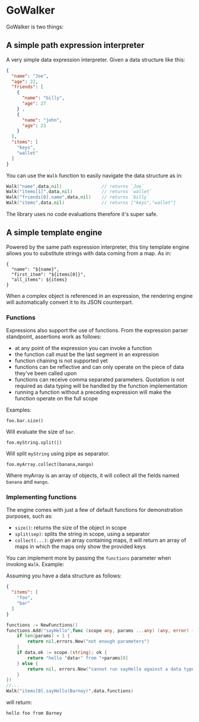 # GoWalker
GoWalker is two things:

## A simple path expression interpreter
A very simple data expression interpreter.
Given a data structure like this:
```json
{
  "name": "Joe",
  "age": 22,
  "friends": [
    {
      "name": "billy",
      "age": 27
    } ,
    {
      "name": "john",
      "age": 23
    }
  ],
  "items": [
    "keys",
    "wallet"
  ]
}
```
You can use the `Walk` function to easily navigate the data structure as in:
```go
Walk("name",data,nil)               // returns `Joe`
Walk("items[1]",data,nil)           // returns `wallet`
Walk("friends[0].name",data,nil)    // returns `billy`
Walk("items",data,nil)              // returns ["keys","wallet"]
```
The library uses no code evaluations therefore it's super safe.


## A simple template engine
Powered by the same path expression interpreter, this tiny template engine allows you to substitute strings with
data coming from a map. As in:
```
{
  "name": "${name}",
  "first_item": "${items[0]}",
  "all_items": ${items}
}
```
When a complex object is referenced in an expression, the rendering engine will automatically convert it to its
JSON counterpart.

### Functions
Expressions also support the use of functions.
From the expression parser standpoint, assertions work as follows:
* at any point of the expression you can invoke a function
* the function call must be the last segment in an expression
* function chaining is not supported yet
* functions can be reflective and can only operate on the piece of data they've been called upon
* functions can receive comma separated parameters. Quotation is not required as data typing will be handled by the
  function implementation
* running a function without a preceding expression will make the function operate on the full scope

Examples:
```
foo.bar.size()
```
Will evaluate the size of `bar`.
```
foo.myString.split(|)
```
Will split `myString` using pipe as separator.
```
foo.myArray.collect(banana,mango)
```
Where myArray is an array of objects, it will collect all the fields named `banana` and `mango`.

### Implementing functions
The engine comes with just a few of default functions for demonstration purposes, such as:
* `size()`: returns the size of the object in scope
* `split(sep)`: splits the string in scope, using a separator
* `collect(...)`: given an array containing maps, it will return an array of maps in which the maps only show the
  provided keys

You can implement more by passing the `functions` parameter when invoking `Walk`.
Example:

Assuming you have a data structure as follows:
```json
{
  "items": [
    "foo",
    "bar"
  ]
}
```

```go
functions := NewFunctions()
functions.Add("sayHello",func (scope any, params ...any) (any, error) {
	if len(params) < 1 {
		return nil,errors.New("not enough parameters")
    }
	if data,ok := scope.(string); ok {
        return "hello "data+" from "+params[0]	
    } else {
        return nil, errors.New("cannot run sayHello against a data type that is not string")
    }
})
//...
Walk("items[0].sayHello(Barney)",data,functions)
```
will return:
```
hello foo from Barney
```
